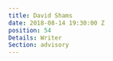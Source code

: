 ```yaml
---
title: David Shams
date: 2018-08-14 19:30:00 Z
position: 54
Details: Writer
Section: advisory
---
```


